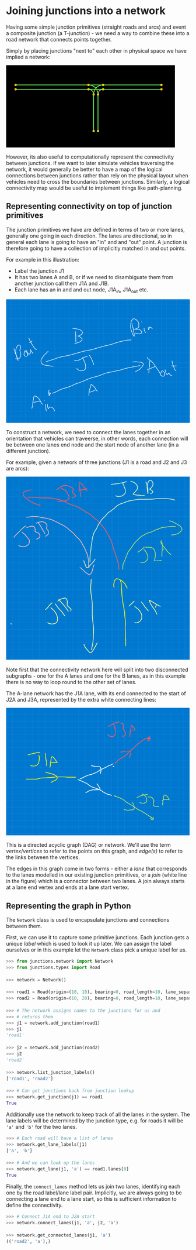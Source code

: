 # Joining junctions into a network

Having some simple junction primitives (straight roads and arcs)
and event a composite junction (a T-junction) - we need a way to
combine these into a road network that connects points together.

Simply by placing junctions "next to" each other in physical space
we have implied a network:

![](images/t-junc.png)

However, its also useful to computationally represent the connectivity
between junctions. If we want to later simulate vehicles traversing the
network, it would generally be better to have a map of the logical
connections between junctions rather than rely on the physical layout
when vehicles need to cross the boundaries between junctions.
Similarly, a logical connectivity map would be useful to implement
things like path-planning.

## Representing connectivity on top of junction primitives

The junction primitives we have are defined in terms of two or more
lanes, generally one going in each direction. The lanes are directional,
so in general each lane is going to have an "in" and and "out" point.
A junction is therefore going to have a collection of implicitly matched
in and out points. 

For example in this illustration:

* Label the junction $\mathrm{J1}$
* It has two lanes $\mathrm{A}$ and $\mathrm{B}$, or if we need to 
  disambiguate them from another junction call them 
  $\mathrm{J1A}$ and $\mathrm{J1B}$.
* Each lane has an in and and out node, $\mathrm{J1A_{in}}$, $\mathrm{J1A_{out}}$ etc.


![](images/in-out.png)


To construct a network, we need to connect the lanes together in an
orientation that vehicles can traveerse, in other words, each 
connection will be between one lanes end node and the start node of
another lane (in a different junction).

For example, given a network of three junctions (J1 is a road and
J2 and J3 are arcs):

![](images/network-1.png)

Note first that the connectivity network here will split into two
disconnected subgraphs - one for the A lanes and one for the B lanes,
as in this example there is no way to loop round to the other set
of lanes.

The A-lane network has the J1A lane, with its end connected to
the start of J2A and J3A, represented by the extra white connecting
lines:

![](images/network-derived.png)

This is a directed acyclic graph (DAG) or network. We'll use the
term _vertex_/_vertices_ to refer to the points on this graph,
and _edge(s)_ to refer to the links between the vertices.

The edges in this graph come in two forms - either a _lane_ that
corresponds to the lanes modelled in our existing junction primitives,
or a _join_ (white line in the figure) which is a connector between
two lanes. A join always starts at a lane end vertex and ends at a
lane start vertex.

## Representing the graph in Python

The `Network` class is used to encapsulate junctions and
connections between them.

First, we can use it to capture some primitive junctions. Each
junction gets a unique _label_ which is used to look it up
later. We can assign the label ourselves or in this example
let the `Network` class pick a unique label for us.

```python
>>> from junctions.network import Network
>>> from junctions.types import Road

>>> network = Network()

>>> road1 = Road(origin=(10, 10), bearing=0, road_length=10, lane_separation=5)
>>> road2 = Road(origin=(10, 20), bearing=0, road_length=10, lane_separation=5)

>>> # The network assigns names to the junctions for us and
>>> # returns them
>>> j1 = network.add_junction(road1)
>>> j1
'road1'

>>> j2 = network.add_junction(road2)
>>> j2
'road2'

>>> network.list_junction_labels()
['road1', 'road2']

>>> # Can get junctions back from junction lookup
>>> network.get_junction(j1) == road1
True

```

Additionally use the network to keep track of all the lanes
in the system. The lane labels will be determined by the junction
type, e.g. for roads it will be `'a'` and `'b'` for the two lanes.

```python
>>> # Each road will have a list of lanes
>>> network.get_lane_labels(j1)
['a', 'b']

>>> # And we can look up the lanes
>>> network.get_lane(j1, 'a') == road1.lanes[0]
True
```

Finally, the `connect_lanes` method lets us join two lanes,
identifying each one by the road label/lane label pair.
Implicitly, we are always going to be connecting a lane end to
a lane start, so this is sufficient information to define the
connectivity.

```python
>>> # Connect J1A end to J2A start
>>> network.connect_lanes(j1, 'a', j2, 'a')

>>> network.get_connected_lanes(j1, 'a')
(('road2', 'a'),)

```
